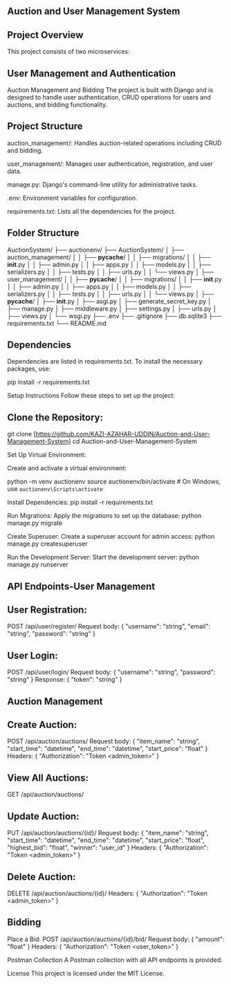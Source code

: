 ## Auction and User Management System


## Project Overview
This project consists of two microservices:

## User Management and Authentication
Auction Management and Bidding
The project is built with Django and is designed to handle user authentication, CRUD operations for users and auctions, and bidding functionality.

## Project Structure
auction_management/: Handles auction-related operations including CRUD and bidding.

user_management/: Manages user authentication, registration, and user data.

manage.py: Django's command-line utility for administrative tasks.

.env: Environment variables for configuration.

requirements.txt: Lists all the dependencies for the project.

## Folder Structure

AuctionSystem/
├── auctionenv/
├── AuctionSystem/
│   ├── auction_management/
│   │   ├── __pycache__/
│   │   ├── migrations/
│   │   ├── __init__.py
│   │   ├── admin.py
│   │   ├── apps.py
│   │   ├── models.py
│   │   ├── serializers.py
│   │   ├── tests.py
│   │   ├── urls.py
│   │   └── views.py
│   ├── user_management/
│   │   ├── __pycache__/
│   │   ├── migrations/
│   │   ├── __init__.py
│   │   ├── admin.py
│   │   ├── apps.py
│   │   ├── models.py
│   │   ├── serializers.py
│   │   ├── tests.py
│   │   ├── urls.py
│   │   └── views.py
│   ├── __pycache__/
│   ├── __init__.py
│   ├── asgi.py
│   ├── generate_secret_key.py
│   ├── manage.py
│   ├── middleware.py
│   ├── settings.py
│   ├── urls.py
│   ├── views.py
│   └── wsgi.py
├── .env
├── .gitignore
├── db.sqlite3
├── requirements.txt
└── README.md


## Dependencies
Dependencies are listed in requirements.txt. To install the necessary packages, use:


pip install -r requirements.txt

Setup Instructions
Follow these steps to set up the project:

## Clone the Repository:


git clone [https://github.com/KAZI-AZAHAR-UDDIN/Auction-and-User-Management-System]
cd Auction-and-User-Management-System

Set Up Virtual Environment:

Create and activate a virtual environment:


python -m venv auctionenv
source auctionenv/bin/activate  # On Windows, use `auctionenv\Scripts\activate`

Install Dependencies:
pip install -r requirements.txt

Run Migrations:
Apply the migrations to set up the database:
python manage.py migrate

Create Superuser:
Create a superuser account for admin access:
python manage.py createsuperuser

Run the Development Server:
Start the development server:
python manage.py runserver


## API Endpoints-User Management

## User Registration:

POST /api/user/register/
Request body: { "username": "string", "email": "string", "password": "string" }

## User Login:

POST /api/user/login/
Request body: { "username": "string", "password": "string" }
Response: { "token": "string" }

## Auction Management

## Create Auction:

POST /api/auction/auctions/
Request body: { "item_name": "string", "start_time": "datetime", "end_time": "datetime", "start_price": "float" }
Headers: { "Authorization": "Token <admin_token>" }

## View All Auctions:

GET /api/auction/auctions/

## Update Auction:

PUT /api/auction/auctions/{id}/
Request body: { "item_name": "string", "start_time": "datetime", "end_time": "datetime", "start_price": "float", "highest_bid": "float", "winner": "user_id" }
Headers: { "Authorization": "Token <admin_token>" }

## Delete Auction:

DELETE /api/auction/auctions/{id}/
Headers: { "Authorization": "Token <admin_token>" }

## Bidding
Place a Bid:
POST /api/auction/auctions/{id}/bid/
Request body: { "amount": "float" }
Headers: { "Authorization": "Token <user_token>" }


Postman Collection
A Postman collection with all API endpoints is provided.

License
This project is licensed under the MIT License.



